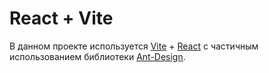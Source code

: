 # React + Vite

В данном проекте используется [Vite](https://vitejs.dev/) + [React](https://react.dev/) с частичным использованием библиотеки [Ant-Design](https://ant.design/).
